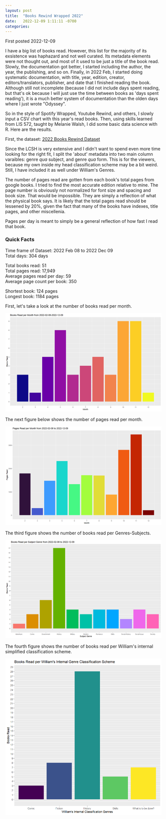 ```yaml
---
layout: post
title:  "Books Rewind Wrapped 2022"
date:   2022-12-09 1:11:11 -0700
categories: 
---
```

First posted 2022-12-09

I have a big list of books read. However, this list for the majority of its exsistence was haphazard and not well curated. Its metadata elements were not thought out, and most of it used to be just a title of the book read. Slowly, the documentation got better, I started including the author, the year, the publishing, and so on. Finally, in 2022 Feb, I started doing systematic documentation, with title, year, edition, creator, editors/translators, publisher, and date that I finished reading the book. Although still not incomplete (because I did not include days spent reading, but that's ok because I will just use the time between books as 'days spent reading'), it is a much better system of documentation than the olden days where I just wrote "Odyssey". 

So in the style of Spotify Wrapped, Youtube Rewind, and others, I slowly input a CSV chart with this year's read books. Then, using skills learned from LIS 572, taught by Melanie Walsh, I did some basic data science with R. Here are the results. 

First, the dataset: [2022 Books Rewind Dataset](/assets/2022booksrewind.R)

Since the LCSH is very extensive and I didn't want to spend even more time looking for the right fit, I split the 'about' metadata into two main column varaibles: genre *qua* subject, and genre *qua* form. This is for the viewers, because my own inside my head classification scheme may be a bit weird. Still, I have included it as well under William's Genres. 

The number of pages read are gotten from each book's total pages from google books. I tried to find the most accurate edition relative to mine. The page number is obviously not normalized for font size and spacing and book size. That would be impossible. They are simply a reflection of what the physical book says. It is likely that the total pages read should be lessened by 20%, given the fact that many of the books have indexes, title pages, and other miscellenia. 

Pages per day is meant to simply be a general reflection of how fast I read that book. 

### Quick Facts  
Time frame of Dataset: 2022 Feb 08 to 2022 Dec 09   
Total days: 304 days  

Total books read: 51   
Total pages read: 17,949   
Average pages read per day: 59   
Average page count per book: 350  

Shortest book: 124 pages  
Longest book: 1184 pages  

First, let's take a look at the number of books read per month. 

![Books read per month](/assets/BRATbooksreadpermonth2022feb2022december.jpeg)

The next figure below shows the number of pages read per month.

![Pages read per month](/assets/BRATpagesreadpermonth2022feb2022december.jpeg)

The third figure shows the number of books read per Genres-Subjects. 

![Books per genre subject](/assets/BRATbooksreadpersubjectgenre2022feb2022dec.jpeg)

The fourth figure shows the number of books read per William's internal simplified classification scheme. 

![William's internal classification](/assets/BRATwilliamgenres.jpeg)


